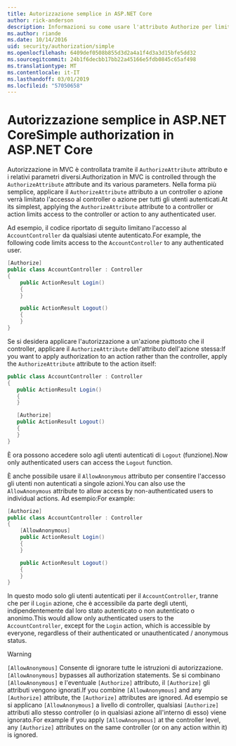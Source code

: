 ```yaml
---
title: Autorizzazione semplice in ASP.NET Core
author: rick-anderson
description: Informazioni su come usare l'attributo Authorize per limitare l'accesso alle azioni e controller ASP.NET Core.
ms.author: riande
ms.date: 10/14/2016
uid: security/authorization/simple
ms.openlocfilehash: 6409def0508b855d3d2a4a1f4d3a3d15bfe5dd32
ms.sourcegitcommit: 24b1f6decbb17bb22a45166e5fdb0845c65af498
ms.translationtype: MT
ms.contentlocale: it-IT
ms.lasthandoff: 03/01/2019
ms.locfileid: "57050658"
---
```

# <a name="simple-authorization-in-aspnet-core"></a><span data-ttu-id="514d9-103">Autorizzazione semplice in ASP.NET Core</span><span class="sxs-lookup"><span data-stu-id="514d9-103">Simple authorization in ASP.NET Core</span></span>

<a name="security-authorization-simple"></a>

<span data-ttu-id="514d9-104">Autorizzazione in MVC è controllata tramite il `AuthorizeAttribute` attributo e i relativi parametri diversi.</span><span class="sxs-lookup"><span data-stu-id="514d9-104">Authorization in MVC is controlled through the `AuthorizeAttribute` attribute and its various parameters.</span></span> <span data-ttu-id="514d9-105">Nella forma più semplice, applicare il `AuthorizeAttribute` attributo a un controller o azione verrà limitato l'accesso al controller o azione per tutti gli utenti autenticati.</span><span class="sxs-lookup"><span data-stu-id="514d9-105">At its simplest, applying the `AuthorizeAttribute` attribute to a controller or action limits access to the controller or action to any authenticated user.</span></span>

<span data-ttu-id="514d9-106">Ad esempio, il codice riportato di seguito limitano l'accesso al `AccountController` da qualsiasi utente autenticato.</span><span class="sxs-lookup"><span data-stu-id="514d9-106">For example, the following code limits access to the `AccountController` to any authenticated user.</span></span>

```csharp
[Authorize]
public class AccountController : Controller
{
    public ActionResult Login()
    {
    }

    public ActionResult Logout()
    {
    }
}
```

<span data-ttu-id="514d9-107">Se si desidera applicare l'autorizzazione a un'azione piuttosto che il controller, applicare il `AuthorizeAttribute` dell'attributo dell'azione stessa:</span><span class="sxs-lookup"><span data-stu-id="514d9-107">If you want to apply authorization to an action rather than the controller, apply the `AuthorizeAttribute` attribute to the action itself:</span></span>

```csharp
public class AccountController : Controller
{
   public ActionResult Login()
   {
   }

   [Authorize]
   public ActionResult Logout()
   {
   }
}
```

<span data-ttu-id="514d9-108">È ora possono accedere solo agli utenti autenticati di `Logout` (funzione).</span><span class="sxs-lookup"><span data-stu-id="514d9-108">Now only authenticated users can access the `Logout` function.</span></span>

<span data-ttu-id="514d9-109">È anche possibile usare il `AllowAnonymous` attributo per consentire l'accesso gli utenti non autenticati a singole azioni.</span><span class="sxs-lookup"><span data-stu-id="514d9-109">You can also use the `AllowAnonymous` attribute to allow access by non-authenticated users to individual actions.</span></span> <span data-ttu-id="514d9-110">Ad esempio:</span><span class="sxs-lookup"><span data-stu-id="514d9-110">For example:</span></span>

```csharp
[Authorize]
public class AccountController : Controller
{
    [AllowAnonymous]
    public ActionResult Login()
    {
    }

    public ActionResult Logout()
    {
    }
}
```

<span data-ttu-id="514d9-111">In questo modo solo gli utenti autenticati per il `AccountController`, tranne che per il `Login` azione, che è accessibile da parte degli utenti, indipendentemente dal loro stato autenticato o non autenticato o anonimo.</span><span class="sxs-lookup"><span data-stu-id="514d9-111">This would allow only authenticated users to the `AccountController`, except for the `Login` action, which is accessible by everyone, regardless of their authenticated or unauthenticated / anonymous status.</span></span>

> [!WARNING]
> <span data-ttu-id="514d9-112">`[AllowAnonymous]` Consente di ignorare tutte le istruzioni di autorizzazione.</span><span class="sxs-lookup"><span data-stu-id="514d9-112">`[AllowAnonymous]` bypasses all authorization statements.</span></span> <span data-ttu-id="514d9-113">Se si combinano `[AllowAnonymous]` e l'eventuale `[Authorize]` attributo, il `[Authorize]` gli attributi vengono ignorati.</span><span class="sxs-lookup"><span data-stu-id="514d9-113">If you combine `[AllowAnonymous]` and any `[Authorize]` attribute, the `[Authorize]` attributes are ignored.</span></span> <span data-ttu-id="514d9-114">Ad esempio se si applicano `[AllowAnonymous]` a livello di controller, qualsiasi `[Authorize]` attributi allo stesso controller (o in qualsiasi azione all'interno di esso) viene ignorato.</span><span class="sxs-lookup"><span data-stu-id="514d9-114">For example if you apply `[AllowAnonymous]` at the controller level, any `[Authorize]` attributes on the same controller (or on any action within it) is ignored.</span></span>
